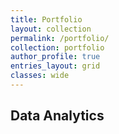 ```yaml
---
title: Portfolio
layout: collection
permalink: /portfolio/
collection: portfolio
author_profile: true
entries_layout: grid
classes: wide
---
```


## Data Analytics
